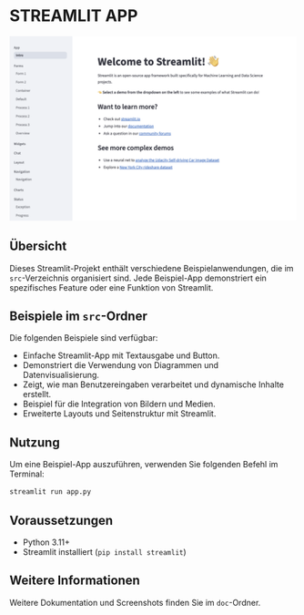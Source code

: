 # STREAMLIT APP


![Main Screen](doc/main.png)

## Übersicht

Dieses Streamlit-Projekt enthält verschiedene Beispielanwendungen, die im `src`-Verzeichnis organisiert sind. Jede Beispiel-App demonstriert ein spezifisches Feature oder eine Funktion von Streamlit.

## Beispiele im `src`-Ordner

Die folgenden Beispiele sind verfügbar:

- Einfache Streamlit-App mit Textausgabe und Button.
- Demonstriert die Verwendung von Diagrammen und Datenvisualisierung.
- Zeigt, wie man Benutzereingaben verarbeitet und dynamische Inhalte erstellt.
- Beispiel für die Integration von Bildern und Medien.
- Erweiterte Layouts und Seitenstruktur mit Streamlit.


## Nutzung

Um eine Beispiel-App auszuführen, verwenden Sie folgenden Befehl im Terminal:

```bash
streamlit run app.py
```

## Voraussetzungen

- Python 3.11+
- Streamlit installiert (`pip install streamlit`)

## Weitere Informationen

Weitere Dokumentation und Screenshots finden Sie im `doc`-Ordner.